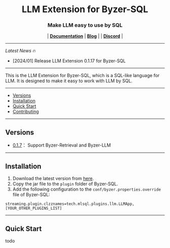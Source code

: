 <H1 align="center">
LLM Extension for Byzer-SQL
</H1>

<h3 align="center">
Make LLM easy to use by SQL
</h3>

<p align="center">
| <a href="#"><b>Documentation</b></a> | <a href="#"><b>Blog</b></a> | | <a href="#"><b>Discord</b></a> |

</p>

---

*Latest News* 🔥

- [2024/01] Release LLM Extension 0.1.17 for Byzer-SQL 


---

This is the LLM Extension for Byzer-SQL, which is a SQL-like language for LLM. It is designed to make it easy to work with LLM by SQL.

---

* [Versions](#Versions)
* [Installation](#Installation)
* [Quick Start](#Quick-Start)
* [Contributing](#Contributing)

---

## Versions
- [0.1.7](https://download.byzer.org/byzer-extensions/nightly-build/)： Support Byzer-Retrieval and Byzer-LLM 

---

## Installation

1. Download the latest version from [here](https://download.byzer.org/byzer-extensions/nightly-build/).
2. Copy the jar file to the `plugin` folder of Byzer-SQL.
3. Add the following configuration to the `conf/byzer.properties.override` file of Byzer-SQL:

```properties
streaming.plugin.clzznames=tech.mlsql.plugins.llm.LLMApp,[YOUR_OTHER_PLUGINS_LIST]
```

---

## Quick Start

todo
